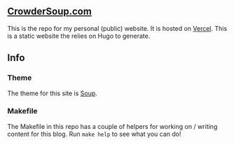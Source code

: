 ## [CrowderSoup.com](https://crowdersoup.com)

This is the repo for my personal (public) website. It is hosted on
[Vercel](https://vercel.com). This is a static website the relies on Hugo to
generate.

## Info

### Theme

The theme for this site is [Soup](https://github.com/crowdersoup/soup).

### Makefile

The Makefile in this repo has a couple of helpers for working on / writing content for this blog. Run `make help` to see what you can do!
